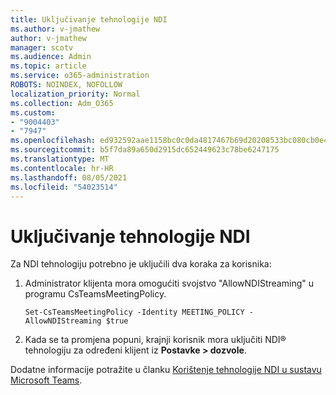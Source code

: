 ```yaml
---
title: Uključivanje tehnologije NDI
ms.author: v-jmathew
author: v-jmathew
manager: scotv
ms.audience: Admin
ms.topic: article
ms.service: o365-administration
ROBOTS: NOINDEX, NOFOLLOW
localization_priority: Normal
ms.collection: Adm_O365
ms.custom:
- "9004403"
- "7947"
ms.openlocfilehash: ed932592aae1158bc0c0da4817467b69d20208533bc080cb0e424f552af8601a
ms.sourcegitcommit: b5f7da89a650d2915dc652449623c78be6247175
ms.translationtype: MT
ms.contentlocale: hr-HR
ms.lasthandoff: 08/05/2021
ms.locfileid: "54023514"
---
```

# <a name="turn-on-ndi-technology"></a>Uključivanje tehnologije NDI

Za NDI tehnologiju potrebno je uključili dva koraka za korisnika:

1. Administrator klijenta mora omogućiti svojstvo "AllowNDIStreaming" u programu CsTeamsMeetingPolicy.

    `Set-CsTeamsMeetingPolicy -Identity MEETING_POLICY -AllowNDIStreaming $true`

2. Kada se ta promjena popuni, krajnji korisnik mora uključiti NDI® tehnologiju za određeni klijent iz **Postavke > dozvole**.

Dodatne informacije potražite u članku [Korištenje tehnologije NDI u sustavu Microsoft Teams](https://docs.microsoft.com/microsoftteams/use-ndi-in-meetings).
